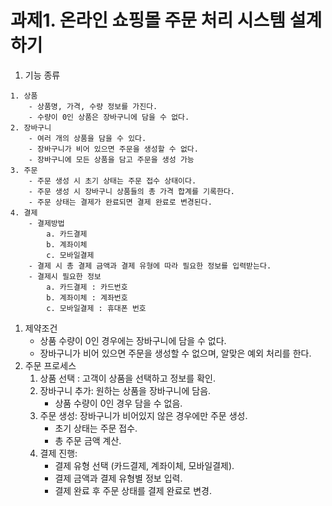 # 과제1. 온라인 쇼핑몰 주문 처리 시스템 설계하기 

1. 기능 종류

```
1. 상품
	- 상품명, 가격, 수량 정보를 가진다.
	- 수량이 0인 상품은 장바구니에 담을 수 없다. 
2. 장바구니
	- 여러 개의 상품을 담을 수 있다.
	- 장바구니가 비어 있으면 주문을 생성할 수 없다.
	- 장바구니에 모든 상품을 담고 주문을 생성 가능
3. 주문
	- 주문 생성 시 초기 상태는 주문 접수 상태이다.
	- 주문 생성 시 장바구니 상품들의 총 가격 합계를 기록한다.
	- 주문 상태는 결제가 완료되면 결제 완료로 변경된다.
4. 결제
	- 결제방법
		a. 카드결제
		b. 계좌이체
		c. 모바일결제
	- 결제 시 총 결제 금액과 결제 유형에 따라 필요한 정보를 입력받는다.
	- 결제시 필요한 정보
		a. 카드결제 : 카드번호
		b. 계좌이체 : 계좌번호
		c. 모바일결제 : 휴대폰 번호
```

1. 제약조건
    - 상품 수량이 0인 경우에는 장바구니에 담을 수 없다.
    - 장바구니가 비어 있으면 주문을 생성할 수 없으며, 알맞은 예외 처리를 한다.
2. 주문 프로세스
    1. 상품 선택 : 고객이 상품을 선택하고 정보를 확인.
    2. 장바구니 추가: 원하는 상품을 장바구니에 담음.
        - 상품 수량이 0인 경우 담을 수 없음.
    3. 주문 생성: 장바구니가 비어있지 않은 경우에만 주문 생성.
        - 초기 상태는 주문 접수.
        - 총 주문 금액 계산.
    4. 결제 진행:
        - 결제 유형 선택 (카드결제, 계좌이체, 모바일결제).
        - 결제 금액과 결제 유형별 정보 입력.
        - 결제 완료 후 주문 상태를 결제 완료로 변경.

